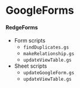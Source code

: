 # GoogleForms
#### RedgeForms</br>
- Form scripts
  - <code>findDuplicates.gs</code>
  - <code>makeRelationship.gs</code>
  - <code>updateViewTable.gs</code>
- Sheet scripts
  - <code>updateGoogleForm.gs</code>
  - <code>updateViewTable.gs</code>

